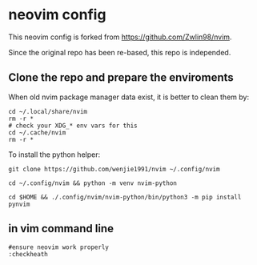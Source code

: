 # neovim config 

This neovim config is forked from <https://github.com/Zwlin98/nvim>. 

Since the original repo has been re-based, this repo is independed.

## Clone the repo and prepare the enviroments

When old nvim package manager data exist, it is better to clean them by:

```shell
cd ~/.local/share/nvim
rm -r *
# check your XDG_* env vars for this
cd ~/.cache/nvim
rm -r *
```

To install the python helper:

```shell
git clone https://github.com/wenjie1991/nvim ~/.config/nvim

cd ~/.config/nvim && python -m venv nvim-python

cd $HOME && ./.config/nvim/nvim-python/bin/python3 -m pip install pynvim
```

## in vim command line

```vim
#ensure neovim work properly
:checkheath
```
